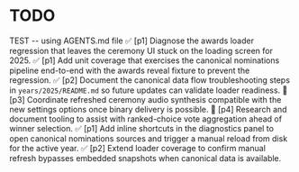 # TODO

TEST -- using AGENTS.md file
✅ [p1] Diagnose the awards loader regression that leaves the ceremony UI stuck on the loading screen for 2025.
✅ [p1] Add unit coverage that exercises the canonical nominations pipeline end-to-end with the awards reveal fixture to prevent the regression.
✅ [p2] Document the canonical data flow troubleshooting steps in `years/2025/README.md` so future updates can validate loader readiness.
🔲 [p3] Coordinate refreshed ceremony audio synthesis compatible with the new settings options once binary delivery is possible.
🔲 [p4] Research and document tooling to assist with ranked-choice vote aggregation ahead of winner selection.
✅ [p1] Add inline shortcuts in the diagnostics panel to open canonical nominations sources and trigger a manual reload from disk for the active year.
✅ [p2] Extend loader coverage to confirm manual refresh bypasses embedded snapshots when canonical data is available.
